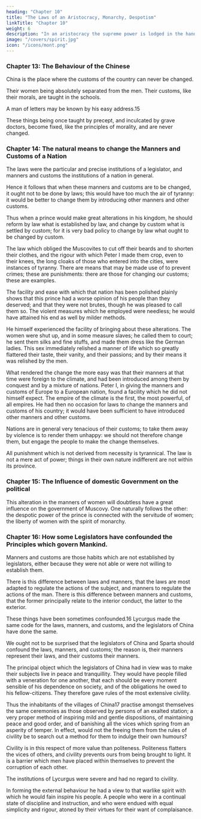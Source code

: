 ```yaml
---
heading: "Chapter 10"
title: "The Laws of an Aristocracy, Monarchy, Despotism"
linkTitle: "Chapter 10"
weight: 6
description: "In an aristocracy the supreme power is lodged in the hands of a certain number of persons"
image: "/covers/spirit.jpg"
icon: "/icons/mont.png"
---
```



### Chapter 13: The Behaviour of the Chinese

China is the place where the customs of the country can never be changed.

Their women being absolutely separated from the men.
Their customs, like their morals, are taught in the schools.

A man of letters may be known by his easy address.15 

These things being once taught by precept, and inculcated by grave doctors, become fixed, like the principles of morality, and are never changed.


### Chapter 14: The natural means to change the Manners and Customs of a Nation

The laws were the particular and precise institutions of a legislator, and manners and customs the institutions of a nation in general.

Hence it follows that when these manners and customs are to be changed, it ought not to be done by laws; this would have too much the air of tyranny: it would be better to change them by introducing other manners and other customs.

Thus when a prince would make great alterations in his kingdom, he should reform by law what is established by law, and change by custom what is settled by custom; for it is very bad policy to change by law what ought to be changed by custom.

The law which obliged the Muscovites to cut off their beards and to shorten their clothes, and the rigour with which Peter I made them crop, even to their knees, the long cloaks of those who entered into the cities, were instances of tyranny. There are means that may be made use of to prevent crimes; these are punishments: there are those for changing our customs; these are examples.

The facility and ease with which that nation has been polished plainly shows that this prince had a worse opinion of his people than they deserved; and that they were not brutes, though he was pleased to call them so. The violent measures which he employed were needless; he would have attained his end as well by milder methods.

He himself experienced the facility of bringing about these alterations. The women were shut up, and in some measure slaves; he called them to court; he sent them silks and fine stuffs, and made them dress like the German ladies. This sex immediately relished a manner of life which so greatly flattered their taste, their vanity, and their passions; and by their means it was relished by the men.

What rendered the change the more easy was that their manners at that time were foreign to the climate, and had been introduced among them by conquest and by a mixture of nations. Peter I, in giving the manners and customs of Europe to a European nation, found a facility which he did not himself expect. The empire of the climate is the first, the most powerful, of all empires. He had then no occasion for laws to change the manners and customs of his country; it would have been sufficient to have introduced other manners and other customs.

Nations are in general very tenacious of their customs; to take them away by violence is to render them unhappy: we should not therefore change them, but engage the people to make the change themselves.

All punishment which is not derived from necessity is tyrannical. The law is not a mere act of power; things in their own nature indifferent are not within its province.


### Chapter 15: The Influence of domestic Government on the political

This alteration in the manners of women will doubtless have a great influence on the government of Muscovy. One naturally follows the other: the despotic power of the prince is connected with the servitude of women; the liberty of women with the spirit of monarchy.


### Chapter 16: How some Legislators have confounded the Principles which govern Mankind. 

Manners and customs are those habits which are not established by legislators, either because they were not able or were not willing to establish them.

There is this difference between laws and manners, that the laws are most adapted to regulate the actions of the subject, and manners to regulate the actions of the man. There is this difference between manners and customs, that the former principally relate to the interior conduct, the latter to the exterior.

These things have been sometimes confounded.16 Lycurgus made the same code for the laws, manners, and customs, and the legislators of China have done the same.

We ought not to be surprised that the legislators of China and Sparta should confound the laws, manners, and customs; the reason is, their manners represent their laws, and their customs their manners.

The principal object which the legislators of China had in view was to make their subjects live in peace and tranquillity. They would have people filled with a veneration for one another, that each should be every moment sensible of his dependence on society, and of the obligations he owed to his fellow-citizens. They therefore gave rules of the most extensive civility.

Thus the inhabitants of the villages of China17 practise amongst themselves the same ceremonies as those observed by persons of an exalted station; a very proper method of inspiring mild and gentle dispositions, of maintaining peace and good order, and of banishing all the vices which spring from an asperity of temper. In effect, would not the freeing them from the rules of civility be to search out a method for them to indulge their own humours?

Civility is in this respect of more value than politeness. Politeness flatters the vices of others, and civility prevents ours from being brought to light. It is a barrier which men have placed within themselves to prevent the corruption of each other.

The institutions of Lycurgus were severe and had no regard to civility.

In forming the external behaviour he had a view to that warlike spirit with which he would fain inspire his people. A people who were in a continual state of discipline and instruction, and who were endued with equal simplicity and rigour, atoned by their virtues for their want of complaisance.
